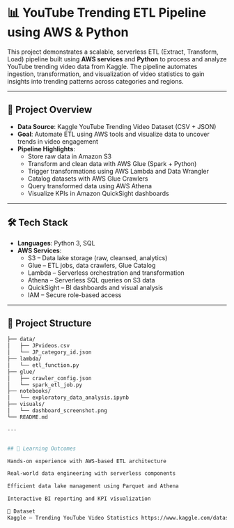 # 📊 YouTube Trending ETL Pipeline using AWS & Python

This project demonstrates a scalable, serverless ETL (Extract, Transform, Load) pipeline built using **AWS services** and **Python** to process and analyze YouTube trending video data from Kaggle. The pipeline automates ingestion, transformation, and visualization of video statistics to gain insights into trending patterns across categories and regions.

---

## 🚀 Project Overview

- **Data Source**: Kaggle YouTube Trending Video Dataset (CSV + JSON)
- **Goal**: Automate ETL using AWS tools and visualize data to uncover trends in video engagement
- **Pipeline Highlights**:
  - Store raw data in Amazon S3
  - Transform and clean data with AWS Glue (Spark + Python)
  - Trigger transformations using AWS Lambda and Data Wrangler
  - Catalog datasets with AWS Glue Crawlers
  - Query transformed data using AWS Athena
  - Visualize KPIs in Amazon QuickSight dashboards

---

## 🛠️ Tech Stack

- **Languages**: Python 3, SQL
- **AWS Services**:
  - S3 – Data lake storage (raw, cleansed, analytics)
  - Glue – ETL jobs, data crawlers, Glue Catalog
  - Lambda – Serverless orchestration and transformation
  - Athena – Serverless SQL queries on S3 data
  - QuickSight – BI dashboards and visual analysis
  - IAM – Secure role-based access

---

## 📁 Project Structure

```bash
├── data/
│   ├── JPvideos.csv
│   └── JP_category_id.json
├── lambda/
│   └── etl_function.py
├── glue/
│   ├── crawler_config.json
│   └── spark_etl_job.py
├── notebooks/
│   └── exploratory_data_analysis.ipynb
├── visuals/
│   └── dashboard_screenshot.png
└── README.md

---


## 🧠 Learning Outcomes

Hands-on experience with AWS-based ETL architecture

Real-world data engineering with serverless components

Efficient data lake management using Parquet and Athena

Interactive BI reporting and KPI visualization

📎 Dataset
Kaggle – Trending YouTube Video Statistics https://www.kaggle.com/datasets/datasnaek/youtube-new
